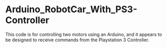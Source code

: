 # Arduino_RobotCar_With_PS3-Controller
This code is for controlling two motors using an Arduino, and it appears to be designed to receive commands from the Playstation 3 Controller. 
